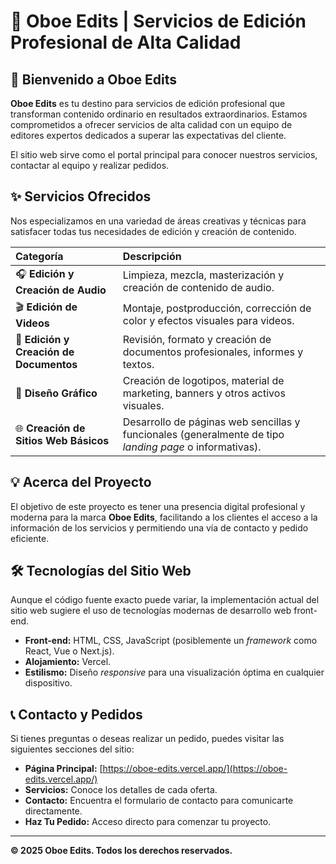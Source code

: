 # 🎵 Oboe Edits | Servicios de Edición Profesional de Alta Calidad

## 🚀 Bienvenido a Oboe Edits

**Oboe Edits** es tu destino para servicios de edición profesional que transforman contenido ordinario en resultados extraordinarios. Estamos comprometidos a ofrecer servicios de alta calidad con un equipo de editores expertos dedicados a superar las expectativas del cliente.

El sitio web sirve como el portal principal para conocer nuestros servicios, contactar al equipo y realizar pedidos.

## ✨ Servicios Ofrecidos

Nos especializamos en una variedad de áreas creativas y técnicas para satisfacer todas tus necesidades de edición y creación de contenido.

| Categoría | Descripción |
| :--- | :--- |
| 🎧 **Edición y Creación de Audio** | Limpieza, mezcla, masterización y creación de contenido de audio. |
| 🎬 **Edición de Videos** | Montaje, postproducción, corrección de color y efectos visuales para videos. |
| 📝 **Edición y Creación de Documentos** | Revisión, formato y creación de documentos profesionales, informes y textos. |
| 🎨 **Diseño Gráfico** | Creación de logotipos, material de marketing, banners y otros activos visuales. |
| 🌐 **Creación de Sitios Web Básicos** | Desarrollo de páginas web sencillas y funcionales (generalmente de tipo *landing page* o informativas). |

## 💡 Acerca del Proyecto

El objetivo de este proyecto es tener una presencia digital profesional y moderna para la marca **Oboe Edits**, facilitando a los clientes el acceso a la información de los servicios y permitiendo una vía de contacto y pedido eficiente.

## 🛠️ Tecnologías del Sitio Web

Aunque el código fuente exacto puede variar, la implementación actual del sitio web sugiere el uso de tecnologías modernas de desarrollo web front-end.

* **Front-end:** HTML, CSS, JavaScript (posiblemente un *framework* como React, Vue o Next.js).
* **Alojamiento:** Vercel.
* **Estilismo:** Diseño *responsive* para una visualización óptima en cualquier dispositivo.

## 📞 Contacto y Pedidos

Si tienes preguntas o deseas realizar un pedido, puedes visitar las siguientes secciones del sitio:

* **Página Principal:** [https://oboe-edits.vercel.app/](https://oboe-edits.vercel.app/)
* **Servicios:** Conoce los detalles de cada oferta.
* **Contacto:** Encuentra el formulario de contacto para comunicarte directamente.
* **Haz Tu Pedido:** Acceso directo para comenzar tu proyecto.

---
**© 2025 Oboe Edits. Todos los derechos reservados.**
